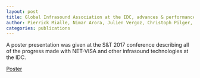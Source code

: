 ```yaml
---
layout: post
title: Global Infrasound Association at the IDC, advances & performances
author: Pierrick Mialle, Nimar Arora, Julien Vergoz, Christoph Pilger, Lars Ceranna
categories: publications
---
```


A poster presentation was given at the S&T 2017 conference describing
all of the progress made with NET-VISA and other infrasound technologies
at the IDC.

[Poster](Mialle_SNT_2017.pdf)

